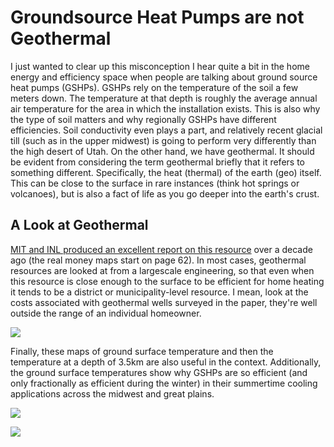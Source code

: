 # Groundsource Heat Pumps are not Geothermal

I just wanted to clear up this misconception I hear quite a bit in the home energy and efficiency space when people are talking about ground source heat pumps (GSHPs). GSHPs rely on the temperature of the soil a few meters down. The temperature at that depth is roughly the average annual air temperature for the area in which the installation exists. This is also why the type of soil matters and why regionally GSHPs have different efficiencies. Soil conductivity even plays a part, and relatively recent glacial till (such as in the upper midwest) is going to perform very differently than the high desert of Utah. On the other hand, we have geothermal. It should be evident from considering the term geothermal briefly that it refers to something different. Specifically, the heat (thermal) of the earth (geo) itself. This can be close to the surface in rare instances (think hot springs or volcanoes), but is also a fact of life as you go deeper into the earth's crust. 

## A Look at Geothermal

[MIT and INL produced an excellent report on this resource](https://energy.mit.edu/wp-content/uploads/2006/11/MITEI-The-Future-of-Geothermal-Energy.pdf) over a decade ago (the real money maps start on page 62). In most cases, geothermal resources are looked at from a largescale engineering, so that even when this resource is close enough to the surface to be efficient for home heating it tends to be a district or municipality-level resource. I mean, look at the costs associated with geothermal wells surveyed in the paper, they're well outside the range of an individual homeowner.

![](https://farm5.staticflickr.com/4756/26232595518_f1bd7932cd_o.png)

Finally, these maps of ground surface temperature and then the temperature at a depth of 3.5km are also useful in the context. Additionally, the ground surface temperatures show why GSHPs are so efficient (and only fractionally as efficient during the winter) in their summertime cooling applications across the midwest and great plains.


![](https://farm5.staticflickr.com/4611/39394847774_94ed680e65_o.png)

![](https://farm5.staticflickr.com/4752/39394847824_a1e4e6492c_o.png)
